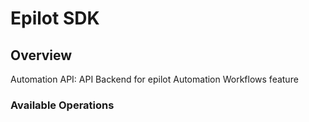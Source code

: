 # Epilot SDK


## Overview

Automation API: API Backend for epilot Automation Workflows feature

### Available Operations

